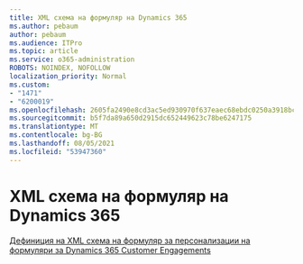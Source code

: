 ```yaml
---
title: XML схема на формуляр на Dynamics 365
ms.author: pebaum
author: pebaum
ms.audience: ITPro
ms.topic: article
ms.service: o365-administration
ROBOTS: NOINDEX, NOFOLLOW
localization_priority: Normal
ms.custom:
- "1471"
- "6200019"
ms.openlocfilehash: 2605fa2490e8cd3ac5ed930970f637eaec68ebdc0250a3918bc40a1a2d467b7a
ms.sourcegitcommit: b5f7da89a650d2915dc652449623c78be6247175
ms.translationtype: MT
ms.contentlocale: bg-BG
ms.lasthandoff: 08/05/2021
ms.locfileid: "53947360"
---
```

# <a name="dynamics-365-form-xml-schema"></a>XML схема на формуляр на Dynamics 365

[Дефиниция на XML схема на формуляр за персонализации на формуляри за Dynamics 365 Customer Engagements](https://docs.microsoft.com/dynamics365/customer-engagement/developer/customize-dev/form-xml-schema)